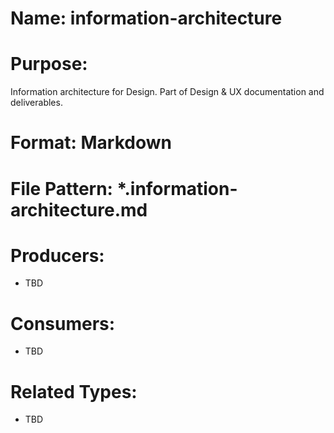 # Name: information-architecture

# Purpose:
Information architecture for Design. Part of Design & UX documentation and deliverables.

# Format: Markdown

# File Pattern: *.information-architecture.md

# Producers:
- TBD

# Consumers:
- TBD

# Related Types:
- TBD
